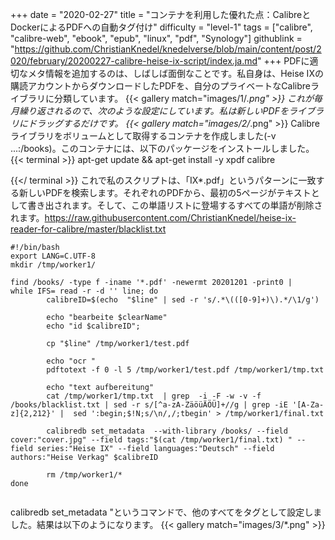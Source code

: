 +++
date = "2020-02-27"
title = "コンテナを利用した優れた点：CalibreとDockerによるPDFへの自動タグ付け"
difficulty = "level-1"
tags = ["calibre", "calibre-web", "ebook", "epub", "linux", "pdf", "Synology"]
githublink = "https://github.com/ChristianKnedel/knedelverse/blob/main/content/post/2020/february/20200227-calibre-heise-ix-script/index.ja.md"
+++
PDFに適切なメタ情報を追加するのは、しばしば面倒なことです。私自身は、Heise IXの購読アカウントからダウンロードしたPDFを、自分のプライベートなCalibreライブラリに分類しています。
{{< gallery match="images/1/*.png" >}}
これが毎月繰り返されるので、次のような設定にしています。私は新しいPDFをライブラリにドラッグするだけです。
{{< gallery match="images/2/*.png" >}}
Calibreライブラリをボリュームとして取得するコンテナを作成しました(-v ...:/books)。このコンテナには、以下のパッケージをインストールしました。
{{< terminal >}}
apt-get update && apt-get install -y xpdf calibre

{{</ terminal >}}
これで私のスクリプトは、「IX*.pdf」というパターンに一致する新しいPDFを検索します。それぞれのPDFから、最初の5ページがテキストとして書き出されます。そして、この単語リストに登場するすべての単語が削除されます。https://raw.githubusercontent.com/ChristianKnedel/heise-ix-reader-for-calibre/master/blacklist.txt
```
#!/bin/bash
export LANG=C.UTF-8
mkdir /tmp/worker1/

find /books/ -type f -iname '*.pdf' -newermt 20201201 -print0 | 
while IFS= read -r -d '' line; do 
        calibreID=$(echo  "$line" | sed -r 's/.*\(([0-9]+)\).*/\1/g')
        
        echo "bearbeite $clearName"
        echo "id $calibreID";

        cp "$line" /tmp/worker1/test.pdf

        echo "ocr "
        pdftotext -f 0 -l 5 /tmp/worker1/test.pdf /tmp/worker1/tmp.txt

        echo "text aufbereitung"
        cat /tmp/worker1/tmp.txt  | grep  -i -F -w -v -f  /books/blacklist.txt | sed -r s/[^a-zA-ZäöüÄÖÜ]+//g | grep -iE '[A-Za-z]{2,212}' |  sed ':begin;$!N;s/\n/,/;tbegin' > /tmp/worker1/final.txt

        calibredb set_metadata  --with-library /books/ --field cover:"cover.jpg" --field tags:"$(cat /tmp/worker1/final.txt) " --field series:"Heise IX" --field languages:"Deutsch" --field authors:"Heise Verkag" $calibreID
        
        rm /tmp/worker1/*
done


```
calibredb set_metadata "というコマンドで、他のすべてをタグとして設定しました。結果は以下のようになります。
{{< gallery match="images/3/*.png" >}}
